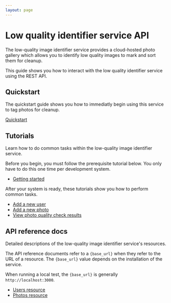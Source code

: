 ```yaml
---
layout: page
---
```


# Low quality identifier service API

The low-quality image identifier service provides a cloud-hosted photo gallery which allows you to identify low quality images to mark and sort them for cleanup. 

This guide shows you how to interact with the low quality identifier service using the REST API.

## Quickstart

The quickstart guide shows you how to immediatly begin using this service to tag photos for cleanup.

[Quickstart](api/quickstart)

## Tutorials

Learn how to do common tasks within the low-quality image identifier service.

Before you begin, you must follow the prerequisite tutorial below. You only have to do this one time per development system.

* [Getting started](tutorials/before-you-start-a-tutorial)

After your system is ready, these tutorials show you how to perform common tasks.

* [Add a new user](tutorials/add-a-new-photo-tutorial)
* [Add a new photo](tutorials/add-a-new-photo-tutorial)
* [View photo quality check results](tutorials/view-photo-quality-checks)

## API reference docs

Detailed descriptions of the low-quality image identifier service's resources.

The API reference documents refer to a `{base_url}` when they
refer to the URL of a resource. The `{base_url}` value depends
on the installation of the service.

When running a local test, the `{base_url}` is
generally `http://localhost:3000`.

* [Users resource](api/users)
* [Photos resource](api/photos)
